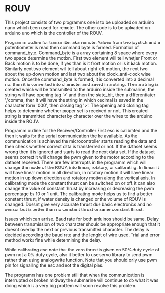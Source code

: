 # ROUV
This project consists of two programms one is to be uploaded on arduino nano which been used for remote.
The other code is to be uploaded on arduino uno which is the controller of the ROUV.

Programm outline for transmitter aka remote.
Values from two joystick and a potentiometer is read then command byte is formed.
 Formation of command_byte. Command_byte is a array containing 8 space where every two space determine the motion.
 First two element will tell whetjer Front or Back motion is to be done, if yes than is it front motion or is it back motion.
 Similarly next two element will tell about right left motion, the next two about the up-down motion and last two about the 
 clock_anti-clock wise motion.
 Once the command_byte is formed, it is converted into a decimal  no. then it is converted into character and saved in a string.
 Then a string is created which will be transmitted to the arduino inside the submarine, the string will have opening tag '<' and then the state_bit,
 then a differentiater ','comma, then it will have the string in which decimal is saved in the character form '000', then closing tag '>'.
 The opening and closing tag helps to determine whether proper set is received or not.
 This created string is transmitted character by character over the wires to the arduino inside the ROUV.
 
 
Programm outline for the Reciever/Controller
First esc is calibrated and the then it waits for the serial communication the be available.
As the communication is achieved the microcontroller starts reading the data and then check whether correct data is transferred or not.
If the dataset seems wrong then it is ignored and starts to read the next data set.
If the dataset seems correct it will change the pwm given to the motor according to the dataset received.
There are few interrupts in the programm which will change the mode of the ROUV, into linear, rotatory, or calibrating.
In linear it will have linear motion in all direction, in rotatory motion it will have linear motion in up down direction and rotatory motion along the vertical axis.
In calibrating mode the constant thrust can be switched on or off, it can also change the value of constant thrust by increasing or decreasing the pwm percentage by 10 or 1 unit.
The calibrating mode helps us to find a better constant thrust, if water density is changed or the volume of ROUV is changed. Doesnt give very accurate thrust due basic electronics and no sensor but is better than no constant thrust or same constant thrust.

Issues which can arrise.
Baud rate for both arduinos should be same. Delay between transmission of two character should be appropriate enough that it doesnt overlap the next or previous transmitted character.
The delay is decided according the baud rate and the lenght of wire used. Trial and error method works fine while determining the delay.

While calibrating esc note that the zero thrust is given on 50% duty cycle of pwm not a 0% duty cycle, also it better to use servo library to send pwm rather than using analogwrite function.
Note that you should only use pwm pin for signalling the esc and not the digital pins.

The programm has one problem still that when the communication is interrupted or broken midway the submarine will continue to do what it was doing which is a very big problem
will soon resolve this problem.
 
